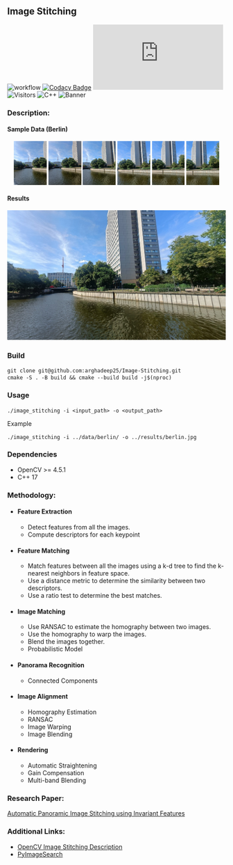 ## Image Stitching
![workflow](https://github.com/arghadeep25/Image-Stitching/actions/workflows/ci.yml/badge.svg)
[![Codacy Badge](https://app.codacy.com/project/badge/Grade/9296642e70004a5a891bcac45bfa7980)](https://app.codacy.com/gh/arghadeep25/Image-Stitching/dashboard?utm_source=gh&utm_medium=referral&utm_content=&utm_campaign=Badge_grade)
![GitHub license](https://badgen.net/github/license/Naereen/Strapdown.js)
![Visitors](https://api.visitorbadge.io/api/visitors?path=https://github.com/arghadeep25/Image-Stitching)
![C++](https://forthebadge.com/images/badges/made-with-c-plus-plus.svg)
![Banner](https://socialify.git.ci/arghadeep25/Image-Stitching/image?description=1&font=Jost&forks=1&issues=1&language=1&owner=1&pulls=1&stargazers=1&theme=Auto)

### Description:

#### Sample Data (Berlin)
<p align="center">
  <img src="data/berlin/001.jpg" width="15%" /> 
  <img src="data/berlin/002.jpg" width="15%" />  
  <img src="data/berlin/003.jpg" width="15%" />
  <img src="data/berlin/004.jpg" width="15%">  
  <img src="data/berlin/005.jpg" width="15%"> 
  <img src="data/berlin/006.jpg" width="15%">  
</p> 

#### Results
<p align="center">
  <img src="results/berlin.jpg" width="%" />
</p>

### Build
```
git clone git@github.com:arghadeep25/Image-Stitching.git
cmake -S . -B build && cmake --build build -j$(nproc)
```

### Usage
```
./image_stitching -i <input_path> -o <output_path>
```
Example
```
./image_stitching -i ../data/berlin/ -o ../results/berlin.jpg
```
### Dependencies
 - OpenCV >= 4.5.1
 - C++ 17

### Methodology:
- #### Feature Extraction
    - Detect features from all the images.
    - Compute descriptors for each keypoint

- #### Feature Matching
    - Match features between all the images using a k-d tree to find the k-nearest neighbors in feature space.
    - Use a distance metric to determine the similarity between two descriptors.
    - Use a ratio test to determine the best matches.

- #### Image Matching
    - Use RANSAC to estimate the homography between two images.
    - Use the homography to warp the images.
    - Blend the images together.
    - Probabilistic Model

- #### Panorama Recognition
    - Connected Components

- #### Image Alignment
    - Homography Estimation
    - RANSAC
    - Image Warping
    - Image Blending

- #### Rendering
    - Automatic Straightening
    - Gain Compensation
    - Multi-band Blending

### Research Paper:

[Automatic Panoramic Image Stitching using Invariant Features](https://www.cs.ubc.ca/~lowe/papers/07brown.pdf)

### Additional Links:

- [OpenCV Image Stitching Description](https://docs.opencv.org/3.4/d1/d46/group__stitching.html)
- [PyImageSearch](https://pyimagesearch.com/2018/12/17/image-stitching-with-opencv-and-python/)
